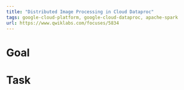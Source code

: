 ```yaml
---
title: "Distributed Image Processing in Cloud Dataproc"
tags: google-cloud-platform, google-cloud-dataproc, apache-spark
url: https://www.qwiklabs.com/focuses/5834
---
```


# Goal


# Task
